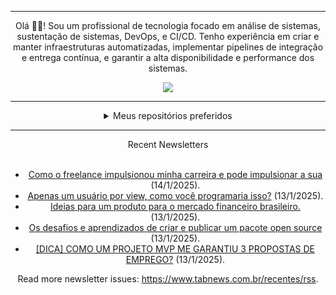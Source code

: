 <div align="center">
<hr>
<p>Olá 👋🏾! Sou um profissional de tecnologia focado em análise de sistemas, sustentação de sistemas, DevOps, e CI/CD. Tenho experiência em criar e manter infraestruturas automatizadas, implementar pipelines de integração e entrega contínua, e garantir a alta disponibilidade e performance dos sistemas.</p>
  <img src="https://media.giphy.com/media/yAGIvCiwPJn5C/giphy.gif">
<hr>
  <details>
  <summary>Meus repositórios preferidos</summary>
  <br />
  Alguns dos meus melhores repositórios:
  <br />
<br />
  <ul><li><a href=https://github.com/KubeNerd/aluratube target="_blank" rel="noopener noreferrer">KubeNerd/aluratube</a> (<b>0</b> ✨ and <b>0</b> 🍴): Aluratube - Desenvolvido durante a imersão React da Alura no final de 2022</li><li><a href=https://github.com/KubeNerd/nlw-ia target="_blank" rel="noopener noreferrer">KubeNerd/nlw-ia</a> (<b>0</b> ✨ and <b>0</b> 🍴): Projeto desenvolvido durante a NLW IA - Usando a API da OPENAI</li><li><a href=https://github.com/KubeNerd/nlw-journey-ia target="_blank" rel="noopener noreferrer">KubeNerd/nlw-journey-ia</a> (<b>0</b> ✨ and <b>0</b> 🍴): NLW IA - Agent de viagens usando python + langchain + GPT</li>
<li>More coming soon :).</li>
</ul>
  </details>
  <hr/>
    <summary>Recent Newsletters</summary>
  <br />
  <ul>
    <li><a href=https://www.tabnews.com.br/caroolt/o-caminho-para-impulsionar-sua-carreira target="_blank" rel="noopener noreferrer">Como o freelance impulsionou minha carreira e pode impulsionar a sua</a> (14/1/2025).</li><li><a href=https://www.tabnews.com.br/igribeiro/apenas-um-usuario-por-view-como-voce-programaria-isso target="_blank" rel="noopener noreferrer">Apenas um usuário por view, como você programaria isso?</a> (13/1/2025).</li><li><a href=https://www.tabnews.com.br/gilsonfabiano/ideias-para-um-produto-para-o-mercado-financeiro-brasileiro target="_blank" rel="noopener noreferrer">Ideias para um produto para o mercado financeiro brasileiro.</a> (13/1/2025).</li><li><a href=https://www.tabnews.com.br/gabrieljs/os-desafios-e-aprendizados-de-criar-e-publicar-um-pacote-open-source target="_blank" rel="noopener noreferrer">Os desafios e aprendizados de criar e publicar um pacote open source</a> (13/1/2025).</li><li><a href=https://www.tabnews.com.br/jovimoura/dica-como-um-projeto-mvp-me-garantiu-3-propostas-de-emprego target="_blank" rel="noopener noreferrer">[DICA] COMO UM PROJETO MVP ME GARANTIU 3 PROPOSTAS DE EMPREGO?</a> (13/1/2025).</li>
  </ul>
<p>Read more newsletter issues: <a href="https://www.tabnews.com.br/recentes/rss">https://www.tabnews.com.br/recentes/rss</a>.</p>
  </details>
